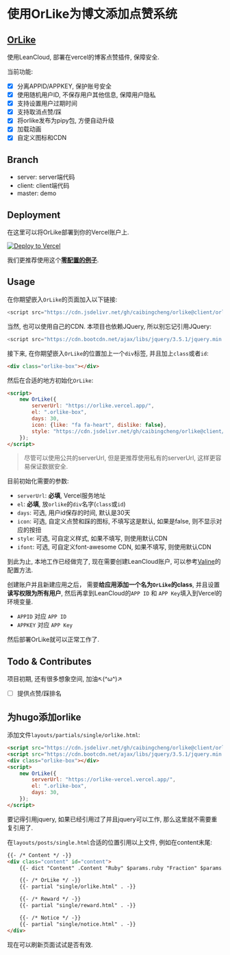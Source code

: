 # 使用OrLike为博文添加点赞系统


## [OrLike](https://github.com/caibingcheng/orlike)

使用LeanCloud, 部署在vercel的博客点赞插件, 保障安全.

当前功能:

<!--more-->

- [x] 分离APPID/APPKEY, 保护账号安全
- [x] 使用随机用户ID, 不保存用户其他信息, 保障用户隐私
- [x] 支持设置用户过期时间
- [x] 支持取消点赞/踩
- [x] 将orlike发布为pipy包, 方便自动升级
- [x] 加载动画
- [x] 自定义图标和CDN

## Branch

- server: server端代码
- client: client端代码
- master: demo

## Deployment

在这里可以将OrLike部署到你的Vercel账户上.

[![Deploy to Vercel](https://camo.githubusercontent.com/f209ca5cc3af7dd930b6bfc55b3d7b6a5fde1aff/68747470733a2f2f76657263656c2e636f6d2f627574746f6e)](https://vercel.com/import/project?template=https://github.com/caibingcheng/orlike-vercel)

我们更推荐使用这个[**零配置的例子**](https://github.com/caibingcheng/orlike-vercel).

## Usage

在你期望嵌入```OrLike```的页面加入以下链接:
```JavaScript
<script src="https://cdn.jsdelivr.net/gh/caibingcheng/orlike@client/orlike.min.js"></script>
```
当然, 也可以使用自己的CDN. 本项目也依赖JQuery, 所以别忘记引用JQuery:
```JavaScript
<script src="https://cdn.bootcdn.net/ajax/libs/jquery/3.5.1/jquery.min.js"></script>
```

接下来, 在你期望嵌入```OrLike```的位置加上一个```div```标签, 并且加上```class```或者```id```:
```HTML
<div class="orlike-box"></div>
```

然后在合适的地方初始化```OrLike```:
```HTML
<script>
    new OrLike({
        serverUrl: "https://orlike.vercel.app/",
        el: ".orlike-box",
        days: 30,
        icon: {like: "fa fa-heart", dislike: false},
        style: "https://cdn.jsdelivr.net/gh/caibingcheng/orlike@client/orlike.min.css",
    });
</script>
```

> 尽管可以使用公共的serverUrl, 但是更推荐使用私有的serverUrl, 这样更容易保证数据安全.

目前初始化需要的参数:
- ```serverUrl```: **必填**, Vercel服务地址
- ```el```: **必填**, 放```orlike```的```div```名字(```class```或```id```)
- ```days```: 可选, 用户id保存的时间, 默认是30天
- ```icon```: 可选, 自定义点赞和踩的图标, 不填写这是默认, 如果是false, 则不显示对应的按扭
- ```style```: 可选, 可自定义样式, 如果不填写, 则使用默认CDN
- ```ifont```: 可选, 可自定义font-awesome CDN, 如果不填写, 则使用默认CDN

到此为止, 本地工作已经做完了, 现在需要创建LeanCloud账户, 可以参考[Valine](https://valine.js.org/quickstart.html)的配置方法.

创建账户并且新建应用之后， 需要**给应用添加一个名为```OrLike```的class**, 并且设置**读写权限为所有用户**, 然后再拿到LeanCloud的```APP ID``` 和 ```APP Key```填入到Vercel的环境变量.

- ```APPID``` 对应 ```APP ID```
- ```APPKEY``` 对应 ```APP Key```

然后部署OrLike就可以正常工作了.

## Todo & Contributes
项目初期, 还有很多想象空间, 加油↖(^ω^)↗

- [ ] 提供点赞/踩排名

## 为hugo添加orlike

添加文件```layouts/partials/single/orlike.html```:
```HTML
<script src="https://cdn.jsdelivr.net/gh/caibingcheng/orlike@client/orlike.min.js"></script>
<script src="https://cdn.bootcdn.net/ajax/libs/jquery/3.5.1/jquery.min.js"></script>
<div class="orlike-box"></div>
<script>
    new OrLike({
        serverUrl: "https://orlike-vercel.vercel.app/",
        el: ".orlike-box",
        days: 30,
    });
</script>
```
要记得引用jquery, 如果已经引用过了并且jquery可以工作, 那么这里就不需要重复引用了.

在```layouts/posts/single.html```合适的位置引用以上文件, 例如在content末尾:
```HTML
{{- /* Content */ -}}
<div class="content" id="content">
    {{- dict "Content" .Content "Ruby" $params.ruby "Fraction" $params.fraction "Fontawesome" $params.fontawesome | partial "function/content.html" | safeHTML -}}

    {{- /* OrLike */ -}}
    {{- partial "single/orlike.html" . -}}

    {{- /* Reward */ -}}
    {{- partial "single/reward.html" . -}}

    {{- /* Notice */ -}}
    {{- partial "single/notice.html" . -}}
</div>
```

现在可以刷新页面试试是否有效.

